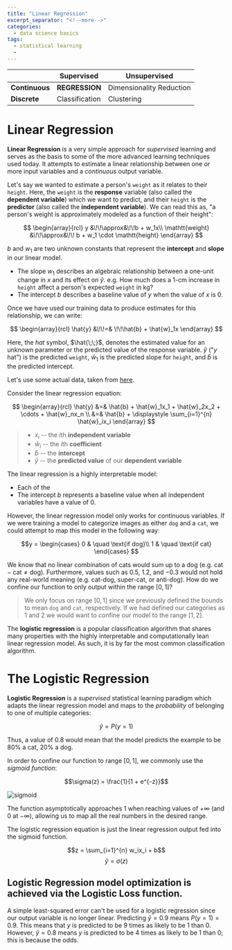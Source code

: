 ```yaml
---
title: "Linear Regression"
excerpt_separator: "<!--more-->"
categories:
  - data science basics
tags:
  - statistical learning
  -
---
```


<center>

| | Supervised | Unsupervised |
| ------------- |-------------| -----|
| **Continuous**| **REGRESSION** | Dimensionality Reduction |
| **Discrete** | Classification | Clustering |

</center>

# Linear Regression

**Linear Regression** is a very simple approach for *supervised* learning and serves as the basis to some of the more advanced learning techniques used today. It attempts to estimate a linear relationship between one or more input variables and a *continuous* output variable.

Let's say we wanted to estimate a person's `weight` as it relates to their `height`. Here, the `weight` is the **response** variable (also called the **dependent variable**) which we want to predict, and their `height` is the **predictor** (also called the **independent variable**). We can read this as, "a person's weight is approximately modeled as a function of their height":

$$
\begin{array}{rcl}
y &\!\!\approx&\!\!b + w_1x\\
\mathtt{weight} &\!\!\approx&\!\! b + w_1 \cdot \mathtt{height}
\end{array}
$$

$b$ and $w_1$ are two unknown constants that represent the **intercept** and **slope** in our linear model.

- The slope $w_1$ describes an algebraic relationship between a one-unit change in $x$ and its effect on $\hat{y}$. e.g. How much does a 1-cm increase in `height` affect a person's expected `weight` in kg?
- The intercept $b$ describes a baseline value of $y$ when the value of $x$ is 0.

Once we have used our training data to produce estimates for this relationship, we can write:

$$
\begin{array}{rcl}
\hat{y} &\!\!=& \!\!\hat{b} + \hat{w}_1x
\end{array}
$$

Here, the *hat* symbol, $\hat{\;\;}$, denotes the estimated value for an unknown parameter or the predicted value of the response variable. $\hat{y}$ ("$y$ hat") is the predicted `weight`, $\hat{w}_1$ is the predicted slope for `height`, and $\hat{b}$ is the predicted intercept.

Let's use some actual data, taken from [here](https://helloacm.com/the-machine-learning-case-study-how-to-predict-weight-over-heightgender-using-linear-regression/).




Consider the linear regression equation:

$$
\begin{array}{rcl}
\hat{y} &=& \hat{b} + \hat{w}_1x_1 + \hat{w}_2x_2 + \cdots + \hat{w}_nx_n \\
&=& \hat{b} + \displaystyle \sum_{i=1}^{n} \hat{w}_ix_i
\end{array}
$$

>- $x_i$ -- the $i$th **independent variable**
>- $\hat{w}_i$ -- the $i$th **coefficient**
>- $\hat{b}$ -- the **intercept**
>- $\hat{y}$ -- the **predicted value** of our **dependent variable**



The linear regression is a highly interpretable model:

- Each of the
- The intercept $b$ represents a baseline value when all independent variables have a value of $0$.



However, the linear regression model only works for continuous variables. If we were training a model to categorize images as either `dog` and a `cat`, we could attempt to map this model in the following way:

$$y =
\begin{cases}
0 & \quad \text{if dog}\\
1 & \quad \text{if cat}
\end{cases}
$$

We know that no linear combination of cats would sum up to a dog (e.g. $\text{cat} - \text{cat} \neq \text{dog}$). Furthermore, values such as $0.5$, $1.2$, and $-0.3$ would not hold any real-world meaning (e.g. cat-dog, super-cat, or anti-dog). How do we confine our function to only output within the range $[0, 1]$?

> We only focus on range $[0, 1]$ since we previously defined the bounds to mean `dog` and `cat`, respectively. If we had defined our categories as $1$ and $2$ we would want to confine our model to the range $[1, 2]$.



The **logistic regression** is a popular classification algorithm that shares many properties with the highly interpretable and computationally lean linear regression model. As such, it is by far the most common classification algorithm.

# The Logistic Regression
**Logistic Regression** is a *supervised* statistical learning paradigm which adapts the linear regression model and maps to the *probability* of belonging to one of multiple categories:

$$\hat{y} = P(y = 1)$$

Thus, a value of $0.8$ would mean that the model predicts the example to be 80% a cat, 20% a dog.

In order to confine our function to range $[0, 1]$, we commonly use the *sigmoid function*:

$$\sigma(z) = \frac{1}{1 + e^{-z}}$$

![sigmoid](./assets/images/sigmoid.png)

The function asymptotically approaches $1$ when reaching values of $+\infty$ (and $0$ at $-\infty$), allowing us to map all the real numbers in the desired range.

The logistic regression equation is just the linear regression output fed into the sigmoid function.

$$z =  \sum_{i=1}^{n} w_ix_i + b$$
$$\hat{y} = \sigma(z)$$

## Logistic Regression model optimization is achieved via the Logistic Loss function.

A simple least-squared error can't be used for a logistic regression since our output variable is no longer linear. Predicting $\hat{y} = 0.9$ means $P(y = 1) = 0.9$. This means that $y$ is predicted to be 9 times as likely to be $1$ than $0$. However, $\hat{y} = 0.8$ means $y$ is predicted to be 4 times as likely to be $1$ than $0$; this is because the odds.